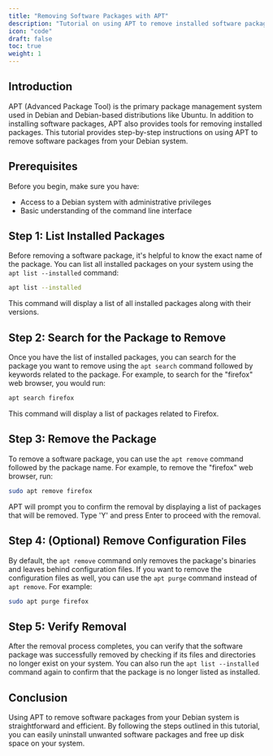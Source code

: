 ```yaml
---
title: "Removing Software Packages with APT"
description: "Tutorial on using APT to remove installed software packages from your Debian system."
icon: "code"
draft: false
toc: true
weight: 1
---
```


## Introduction

APT (Advanced Package Tool) is the primary package management system used in Debian and Debian-based distributions like Ubuntu. In addition to installing software packages, APT also provides tools for removing installed packages. This tutorial provides step-by-step instructions on using APT to remove software packages from your Debian system.

## Prerequisites

Before you begin, make sure you have:

- Access to a Debian system with administrative privileges
- Basic understanding of the command line interface

## Step 1: List Installed Packages

Before removing a software package, it's helpful to know the exact name of the package. You can list all installed packages on your system using the `apt list --installed` command:

```bash
apt list --installed
```

This command will display a list of all installed packages along with their versions.

## Step 2: Search for the Package to Remove

Once you have the list of installed packages, you can search for the package you want to remove using the `apt search` command followed by keywords related to the package. For example, to search for the "firefox" web browser, you would run:

```bash
apt search firefox
```

This command will display a list of packages related to Firefox.

## Step 3: Remove the Package

To remove a software package, you can use the `apt remove` command followed by the package name. For example, to remove the "firefox" web browser, run:

```bash
sudo apt remove firefox
```

APT will prompt you to confirm the removal by displaying a list of packages that will be removed. Type 'Y' and press Enter to proceed with the removal.

## Step 4: (Optional) Remove Configuration Files

By default, the `apt remove` command only removes the package's binaries and leaves behind configuration files. If you want to remove the configuration files as well, you can use the `apt purge` command instead of `apt remove`. For example:

```bash
sudo apt purge firefox
```

## Step 5: Verify Removal

After the removal process completes, you can verify that the software package was successfully removed by checking if its files and directories no longer exist on your system. You can also run the `apt list --installed` command again to confirm that the package is no longer listed as installed.

## Conclusion

Using APT to remove software packages from your Debian system is straightforward and efficient. By following the steps outlined in this tutorial, you can easily uninstall unwanted software packages and free up disk space on your system.
